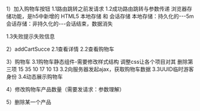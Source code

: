1）加入购物车按钮
1.1路由跳转之前发请求
1.2成功路由跳转与参数传递
浏览器存储功能，是h5中新增的   HTML5    本地存储 和 会话存储
本地存储：持久化的---5m
会话存储：非持久化的---会话结束，数据消失


1.3失败提示失败信息

2）addCartSucce
2.1查看详情
2.2查看购物车

3）购物车
3.1购物车静态组件-需要修改样式结构
调整css让各个项目对其 删除第三项 15 35   10 17 10 13
3.2向服务器发起ajax，获取购物车数据
3.3UUID临时游客身份
3.4动态展示购物车

4）修改购物车产品数量（需要发请求：参数理解）

5）删除某一个产品